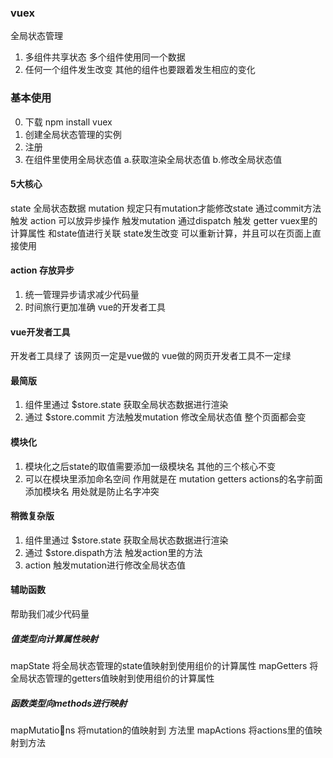 ### vuex
全局状态管理
1. 多组件共享状态 多个组件使用同一个数据
2. 任何一个组件发生改变 其他的组件也要跟着发生相应的变化
### 基本使用
0. 下载 npm install vuex
1. 创建全局状态管理的实例
2. 注册
3. 在组件里使用全局状态值 
   a.获取渲染全局状态值
   b.修改全局状态值

#### 5大核心
state 全局状态数据
mutation 规定只有mutation才能修改state 通过commit方法触发
action   可以放异步操作 触发mutation   通过dispatch 触发
getter   vuex里的计算属性 和state值进行关联 state发生改变
         可以重新计算，并且可以在页面上直接使用

#### action 存放异步
1. 统一管理异步请求减少代码量
2. 时间旅行更加准确 vue的开发者工具

#### vue开发者工具
开发者工具绿了 该网页一定是vue做的
vue做的网页开发者工具不一定绿
#### 最简版
1. 组件里通过 $store.state 获取全局状态数据进行渲染
2. 通过  $store.commit 方法触发mutation 修改全局状态值 整个页面都会变

#### 模块化
1. 模块化之后state的取值需要添加一级模块名 其他的三个核心不变
2. 可以在模块里添加命名空间 作用就是在 mutation getters actions的名字前面 添加模块名
   用处就是防止名字冲突
#### 稍微复杂版
1. 组件里通过 $store.state 获取全局状态数据进行渲染
2. 通过  $store.dispath方法 触发action里的方法
3. action 触发mutation进行修改全局状态值

#### 辅助函数
帮助我们减少代码量
##### 值类型向计算属性映射
mapState  将全局状态管理的state值映射到使用组价的计算属性
mapGetters 将全局状态管理的getters值映射到使用组价的计算属性
##### 函数类型向methods进行映射
mapMutations   将mutation的值映射到 方法里
mapActions    将actions里的值映射到方法
 
